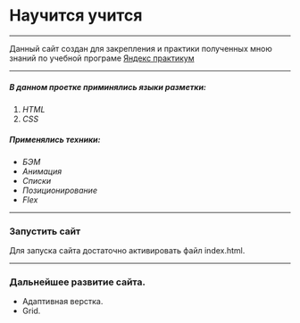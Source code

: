 # Научится учится
__________
Данный сайт создан для закрепления и практики полученных мною знаний по учебной програме [Яндекс практикум](https://practicum.yandex.ru/web/)
________
##### В данном проетке приминялись языки разметки:
1. *HTML*
2. *CSS*
##### Применялись техники:
* *БЭМ*
* *Анимация*
* *Списки*
* *Позиционирование*
* *Flex*
___________
### Запустить сайт
Для запуска сайта достаточно активировать файл index.html.
__________
### Дальнейшее развитие сайта.
* Адаптивная верстка.
* Grid.

